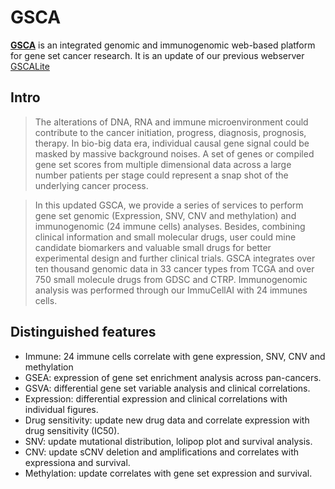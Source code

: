 # GSCA

[**GSCA**](http://bioinfo.life.hust.edu.cn/GSCA) is an integrated genomic and immunogenomic web-based platform for gene set cancer research. It is an update of our previous webserver [GSCALite](http://bioinfo.life.hust.edu.cn/web/GSCALite/)

## Intro

> The alterations of DNA, RNA and immune microenvironment could contribute to the cancer initiation, progress, diagnosis, prognosis, therapy. In bio-big data era, individual causal gene signal could be masked by massive background noises. A set of genes or compiled gene set scores from multiple dimensional data across a large number patients per stage could represent a snap shot of the underlying cancer process.

> In this updated GSCA, we provide a series of services to perform gene set genomic (Expression, SNV, CNV and methylation) and immunogenomic (24 immune cells) analyses. Besides, combining clinical information and small molecular drugs, user could mine candidate biomarkers and valuable small drugs for better experimental design and further clinical trials. GSCA integrates over ten thousand genomic data in 33 cancer types from TCGA and over 750 small molecule drugs from GDSC and CTRP. Immunogenomic analysis was performed through our ImmuCellAI with 24 immunes cells.


## Distinguished features

- Immune: 24 immune cells correlate with gene expression, SNV, CNV and methylation
- GSEA: expression of gene set enrichment analysis across pan-cancers.
- GSVA: differential gene set variable analysis and clinical correlations.
- Expression: differential expression and clinical correlations with individual figures.
- Drug sensitivity: update new drug data and correlate expression with drug sensitivity (IC50).
- SNV: update mutational distribution, lolipop plot and survival analysis.
- CNV: update sCNV deletion and amplifications and correlates with expressiona and survival.
- Methylation: update correlates with gene set expression and survival.